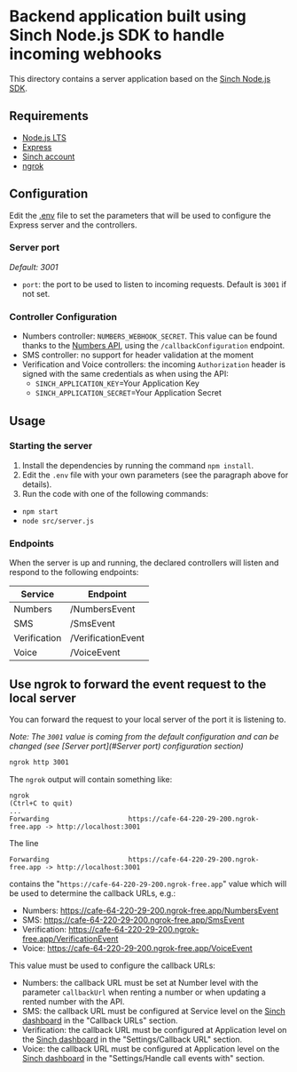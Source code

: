 # Backend application built using Sinch Node.js SDK to handle incoming webhooks

This directory contains a server application based on the [Sinch Node.js SDK](https://github.com/sinch/sinch-sdk-node).

## Requirements

- [Node.js LTS](https://nodejs.org/en)
- [Express](https://expressjs.com/)
- [Sinch account](https://dashboard.sinch.com/)
- [ngrok](https://ngrok.com/docs)

## Configuration
Edit the [.env](.env) file to set the parameters that will be used to configure the Express server and the controllers.

### Server port
*Default: 3001* 
 - `port`: the port to be used to listen to incoming requests. Default is `3001` if not set.

### Controller Configuration
 - Numbers controller: `NUMBERS_WEBHOOK_SECRET`. This value can be found thanks to the [Numbers API](https://developers.sinch.com/docs/numbers/api-reference/numbers/tag/Numbers-Callbacks/), using the `/callbackConfiguration` endpoint.
 - SMS controller: no support for header validation at the moment
 - Verification and Voice controllers: the incoming `Authorization` header is signed with the same credentials as when using the API:
   - `SINCH_APPLICATION_KEY`=Your Application Key
   - `SINCH_APPLICATION_SECRET`=Your Application Secret

## Usage

### Starting the server

1. Install the dependencies by running the command `npm install`.
2. Edit the `.env` file with your own parameters (see the paragraph above for details).
3. Run the code with one of the following commands:
  - `npm start`
  - `node src/server.js`

### Endpoints

When the server is up and running, the declared controllers will listen and respond to the following endpoints:

| Service      | Endpoint           |
|--------------|--------------------|
| Numbers      | /NumbersEvent      |
| SMS          | /SmsEvent          |
| Verification | /VerificationEvent |
| Voice        | /VoiceEvent        |

## Use ngrok to forward the event request to the local server

You can forward the request to your local server of the port it is listening to.

*Note: The `3001` value is coming from the default configuration and can be changed (see [Server port](#Server port) configuration section)*

```bash
ngrok http 3001
```

The `ngrok` output will contain something like:
```
ngrok                                                                           (Ctrl+C to quit)
...
Forwarding                    https://cafe-64-220-29-200.ngrok-free.app -> http://localhost:3001
```
The line
```
Forwarding                    https://cafe-64-220-29-200.ngrok-free.app -> http://localhost:3001
```
contains the "`https://cafe-64-220-29-200.ngrok-free.app`" value which will be used to determine the callback URLs, e.g.:
 - Numbers: https://cafe-64-220-29-200.ngrok-free.app/NumbersEvent
 - SMS: https://cafe-64-220-29-200.ngrok-free.app/SmsEvent
 - Verification: https://cafe-64-220-29-200.ngrok-free.app/VerificationEvent
 - Voice: https://cafe-64-220-29-200.ngrok-free.app/VoiceEvent

This value must be used to configure the callback URLs:
 - Numbers: the callback URL must be set at Number level with the parameter `callbackUrl` when renting a number or when updating a rented number with the API.
 - SMS: the callback URL must be configured at Service level on the [Sinch dashboard](https://dashboard.sinch.com/sms/api/services) in the "Callback URLs" section.
 - Verification: the callback URL must be configured at Application level on the [Sinch dashboard](https://dashboard.sinch.com/verification/apps) in the "Settings/Callback URL" section.
 - Voice: the callback URL must be configured at Application level on the [Sinch dashboard](https://dashboard.sinch.com/voice/apps) in the "Settings/Handle call events with" section.


